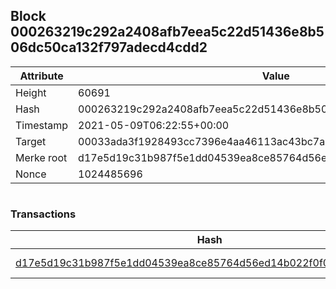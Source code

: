 ## Block 000263219c292a2408afb7eea5c22d51436e8b506dc50ca132f797adecd4cdd2

Attribute | Value
--- | ---
Height | 60691
Hash | 000263219c292a2408afb7eea5c22d51436e8b506dc50ca132f797adecd4cdd2
Timestamp | 2021-05-09T06:22:55+00:00
Target | 00033ada3f1928493cc7396e4aa46113ac43bc7ac52aab5d08e3934913716f64
Merke root | d17e5d19c31b987f5e1dd04539ea8ce85764d56ed14b022f0f00ab44cfccbf46
Nonce | 1024485696

```

```

### Transactions

Hash | Amount
--- | ---
[d17e5d19c31b987f5e1dd04539ea8ce85764d56ed14b022f0f00ab44cfccbf46](d17e5d19c31b987f5e1dd04539ea8ce85764d56ed14b022f0f00ab44cfccbf46.md) | 10.00000000 SKEPTI 
